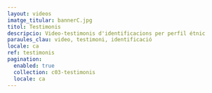 ```yaml
---
layout: videos
imatge_titular: bannerC.jpg
titol: Testimonis
descripcio: Video-testimonis d'identificacions per perfil étnic
paraules_clau: video, testimoni, identificació
locale: ca
ref: testimonis
pagination:
  enabled: true
  collection: c03-testimonis
  locale: ca
---
```

